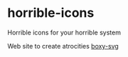 # horrible-icons
Horrible icons for your horrible system


Web site to create atrocities [boxy-svg](https://boxy-svg.com/app)

